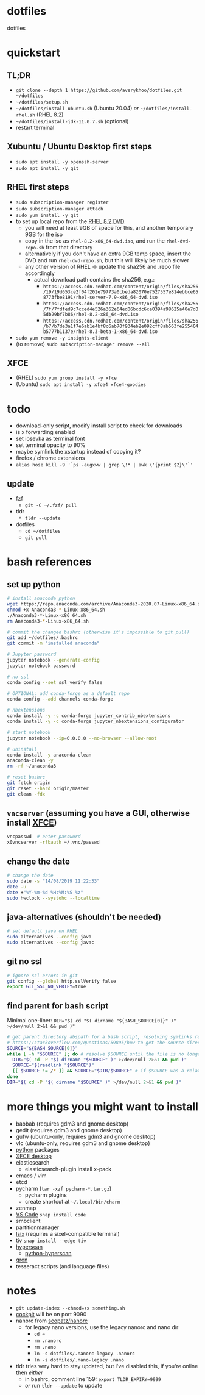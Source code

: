 #   dotfiles
dotfiles

#   quickstart
##  TL;DR
*   `git clone --depth 1 https://github.com/averykhoo/dotfiles.git ~/dotfiles`
*   `~/dotfiles/setup.sh`
*   `~/dotfiles/install-ubuntu.sh` (Ubuntu 20.04) *or* `~/dotfiles/install-rhel.sh` (RHEL 8.2)
*   `~/dotfiles/install-jdk-11.0.7.sh` (optional)
*   restart terminal

##  Xubuntu / Ubuntu Desktop first steps
*   `sudo apt install -y openssh-server`
*   `sudo apt install -y git`

##  RHEL first steps
*   `sudo subscription-manager register`
*   `sudo subscription-manager attach`
*   `sudo yum install -y git`
*   to set up local repo from the [RHEL 8.2 DVD](https://developers.redhat.com/download-manager/file/rhel-8.2-x86_64-dvd.iso)
    *   you will need at least 9GB of space for this, and another temporary 9GB for the iso
    *   copy in the iso as `rhel-8.2-x86_64-dvd.iso`, and run the `rhel-dvd-repo.sh` from that directory
    *   alternatively if you don't have an extra 9GB temp space, insert the DVD and run `rhel-dvd-repo.sh`, but this will likely be much slower
    *   any other version of RHEL -> update the sha256 and .repo file accordingly
        *   actual download path contains the sha256, e.g.:
            *   `https://access.cdn.redhat.com/content/origin/files/sha256/19/19d653ce2f04f202e79773a0cbeda82070e7527557e814ebbce658773fbe8191/rhel-server-7.9-x86_64-dvd.iso`
            *   `https://access.cdn.redhat.com/content/origin/files/sha256/7f/7fdfed9c7cced4e526a362e64ed06bcdc6ce0394a98625a40e7d05db29bf7b86/rhel-8.2-x86_64-dvd.iso`
            *   `https://access.cdn.redhat.com/content/origin/files/sha256/b7/b7de3a1f7e6ab1e4bf8c6ab70f934eb2e092cff8ab563fe255404b5777b1137e/rhel-8.3-beta-1-x86_64-dvd.iso`
*   `sudo yum remove -y insights-client`
*   (to remove) `sudo subscription-manager remove --all`

##  XFCE
*   (RHEL) `sudo yum group install -y xfce`
*   (Ubuntu) `sudo apt install -y xfce4 xfce4-goodies`

#   todo
*   download-only script, modify install script to check for downloads
*   is x forwarding enabled
*   set iosevka as terminal font
*   set terminal opacity to 90%
*   maybe symlink the xstartup instead of copying it?
*   firefox / chrome extensions
*   ```alias hose kill -9 '`ps -augxww | grep \!* | awk \'{print $2}\'`'```

##  update
*   fzf
    *   `git -C ~/.fzf/ pull`
*   tldr
    *   `tldr --update`
*   dotfiles
    *   `cd ~/dotfiles`
    *   `git pull`


#   bash references

##  set up python
```bash
# install anaconda python
wget https://repo.anaconda.com/archive/Anaconda3-2020.07-Linux-x86_64.sh
chmod +x Anaconda3-*-Linux-x86_64.sh
./Anaconda3-*-Linux-x86_64.sh
rm Anaconda3-*-Linux-x86_64.sh

# commit the changed bashrc (otherwise it's impossible to git pull)
git add ~/dotfiles/.bashrc
git commit -m "installed anaconda"

# Jupyter password
jupyter notebook --generate-config
jupyter notebook password

# no ssl
conda config --set ssl_verify false

# OPTIONAL: add conda-forge as a default repo
conda config --add channels conda-forge

# nbextensions
conda install -y -c conda-forge jupyter_contrib_nbextensions
conda install -y -c conda-forge jupyter_nbextensions_configurator

# start notebook
jupyter notebook --ip=0.0.0.0 --no-browser --allow-root

# uninstall
conda install -y anaconda-clean
anaconda-clean -y
rm -rf ~/anaconda3

# reset bashrc
git fetch origin
git reset --hard origin/master
git clean -fdx
```

##  `vncserver` (assuming you have a GUI, otherwise install [XFCE](#xfce))
```bash
vncpasswd  # enter password
x0vncserver -rfbauth ~/.vnc/passwd
```

##  change the date
```bash
# change the date
sudo date -s "14/08/2019 11:22:33"
date -u
date +"%Y-%m-%d %H:%M:%S %z"
sudo hwclock --systohc --localtime 
```

##  java-alternatives (shouldn't be needed)
```bash
# set default java on RHEL
sudo alternatives --config java
sudo alternatives --config javac
```

##  git no ssl
```bash
# ignore ssl errors in git
git config --global http.sslVerify false
export GIT_SSL_NO_VERIFY=true
```

##  find parent for bash script
Minimal one-liner: `DIR="$( cd "$( dirname "${BASH_SOURCE[0]}" )" >/dev/null 2>&1 && pwd )"`
```bash
# get parent directory abspath for a bash script, resolving symlinks recursively
# https://stackoverflow.com/questions/59895/how-to-get-the-source-directory-of-a-bash-script-from-within-the-script-itself
SOURCE="${BASH_SOURCE[0]}"
while [ -h "$SOURCE" ]; do # resolve $SOURCE until the file is no longer a symlink
  DIR="$( cd -P "$( dirname "$SOURCE" )" >/dev/null 2>&1 && pwd )"
  SOURCE="$(readlink "$SOURCE")"
  [[ $SOURCE != /* ]] && SOURCE="$DIR/$SOURCE" # if $SOURCE was a relative symlink, we need to resolve it relative to the path where the symlink file was located
done
DIR="$( cd -P "$( dirname "$SOURCE" )" >/dev/null 2>&1 && pwd )"
```

#   more things you might want to install
*   baobab (requires gdm3 and gnome desktop)
*   gedit (requires gdm3 and gnome desktop)
*   gufw (ubuntu-only, requires gdm3 and gnome desktop)
*   vlc (ubuntu-only, requires gdm3 and gnome desktop)
*   [python](#set-up-python) packages
*   [XFCE desktop](#xfce)
*   elasticsearch
    *   elasticsearch-plugin install x-pack
*   emacs / vim
*   etcd
*   pycharm (`tar -xzf pycharm-*.tar.gz`)
    *   pycharm plugins
    *   create shortcut at `~/.local/bin/charm`
*   zenmap
*   [VS Code](https://code.visualstudio.com/docs/setup/linux)
    `snap install code`
*   smbclient
*   partitionmanager
*   [lsix](https://github.com/hackerb9/lsix)
    (requires a sixel-compatible terminal)
*   [tiv](https://github.com/stefanhaustein/TerminalImageViewer)
    `snap install --edge tiv`
*   [hyperscan](https://www.hyperscan.io/downloads/)
    *   [python-hyperscan](https://python-hyperscan.readthedocs.io/en/latest/)
*   [gron](https://github.com/tomnomnom/gron)
*   tesseract scripts (and language files)


#   notes
*   `git update-index --chmod=+x something.sh`
*   [cockpit](https://cockpit-project.org/) will be on port 9090
*   nanorc from [scopatz/nanorc](https://github.com/scopatz/nanorc)
    *   for legacy nano versions, use the legacy nanorc and nano dir
        *   `cd ~`
        *   `rm .nanorc`
        *   `rm .nano`
        *   `ln -s dotfiles/.nanorc-legacy .nanorc`
        *   `ln -s dotfiles/.nano-legacy .nano`
*   tldr tries very hard to stay updated, but i've disabled this, if you're online then *either*
    *   in bashrc, comment line 159: `export TLDR_EXPIRY=9999`
    *   *or* run `tldr --update` to update

